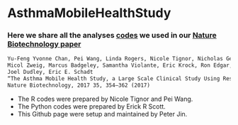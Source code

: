 # AsthmaMobileHealthStudy
### Here we share all the analyses [codes](https://github.com/DigitalHealthCenterMSSM/AsthmaMobileHealthStudy/blob/master/0_Index.md) we used in our [Nature Biotechnology paper](https://www.nature.com/nbt/journal/v35/n4/abs/nbt.3826.html)
```markdown
Yu-Feng Yvonne Chan, Pei Wang, Linda Rogers, Nicole Tignor, Nicholas Genes, Steven G. Hershman, Eric R. Scott,
Micol Zweig, Marcus Badgeley, Samantha Violante, Eric Krock, Ron Edgar, Rosalind Wright, Charles Powell, 
Joel Dudley, Eric E. Schadt
“The Asthma Mobile Health Study, a Large Scale Clinical Study Using ResearchKit”, 
Nature Biotechnology, 2017 35, 354–362 (2017)
```
- The R codes were prepared by Nicole Tignor and Pei Wang. 
- The Python codes were prepared by Erick R Scott. 
- This Github page were setup and maintained by Peter Jin.  
